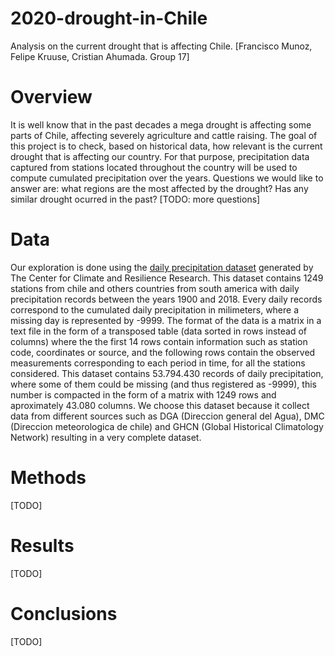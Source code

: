 # 2020-drought-in-Chile
Analysis on the current drought that is affecting Chile. [Francisco Munoz, Felipe Kruuse, Cristian Ahumada. Group 17]

# Overview
It is well know that in the past decades a mega drought is affecting some parts of Chile, affecting severely agriculture and cattle raising. The goal of this project is to check, based on historical data, how relevant is the current drought that is affecting our country. For that purpose, precipitation data captured from stations located throughout the country will be used to compute cumulated precipitation over the years. Questions we would like to answer are: what regions are the most affected by the drought? Has any similar drought ocurred in the past? [TODO: more questions]

# Data
Our exploration is done using the [daily precipitation dataset](http://www.cr2.cl/datos-de-precipitacion/) generated by The Center for Climate and Resilience Research. This dataset contains 1249 stations from chile and others countries from south america with daily precipitation records between the years 1900 and 2018. Every daily records correspond to the cumulated daily precipitation in milimeters, where a missing day is represented by -9999. The format of the data is a matrix in a text file in the form of a transposed table (data sorted in rows instead of columns) where the the first 14 rows contain information such as station code, coordinates or source, and the following rows contain the observed measurements corresponding to each period in time, for all the stations considered. This dataset contains 53.794.430 records of daily precipitation, where some of them could be missing (and thus registered as -9999), this number is compacted in the form of a matrix with 1249 rows and aproximately 43.080 columns. We choose this dataset because it collect data from different sources such as DGA (Direccion general del Agua), DMC (Direccion meteorologica de chile) and GHCN (Global Historical Climatology Network) resulting in a very complete dataset.


# Methods
[TODO]

# Results
[TODO]

# Conclusions
[TODO]

